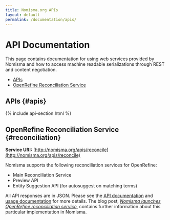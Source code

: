 ```yaml
---
title: Nomisma.org APIs
layout: default
permalink: /documentation/apis/
---
```


# API Documentation
This page contains documentation for using web services provided by Nomisma and how to access machine readable serializations through REST and content negotiation.

- [APIs](#apis)
- [OpenRefine Reconciliation Service](#reconciliation)

## APIs {#apis}

 {% include api-section.html %}

## OpenRefine Reconciliation Service {#reconciliation}

**Service URI:** [http://nomisma.org/apis/reconcile](http://nomisma.org/apis/reconcile)

Nomisma supports the following reconciliation services for OpenRefine:

- Main Reconciliation Service
- Preview API
- Entity Suggestion API (for autosuggest on matching terms)

All API responses are in JSON. Please see the [API documentation](https://github.com/OpenRefine/OpenRefine/wiki/Reconciliation-Service-Api) and [usage documentation](https://github.com/OpenRefine/OpenRefine/wiki/Reconciliation) for more details. The blog post, *[Nomisma launches OpenRefine reconciliation service](http://numishare.blogspot.com/2017/10/nomisma-launches-openrefine.html)*, contains further information about this particular implementation in Nomisma.
